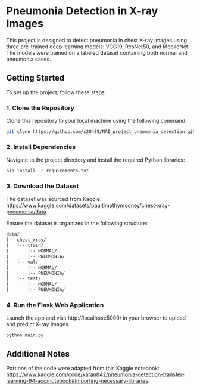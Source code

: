 # Pneumonia Detection in X-ray Images

This project is designed to detect pneumonia in chest X-ray images using three pre-trained deep learning models: VGG19, ResNet50, and MobileNet. The models were trained on a labeled dataset containing both normal and pneumonia cases.

## Getting Started
To set up the project, follow these steps:

### 1. Clone the Repository
Clone this repository to your local machine using the following command:

```bash
git clone https://github.com/s20488/NAI_project_pneumonia_detection.git
```

### 2. Install Dependencies
Navigate to the project directory and install the required Python libraries:

```bash
pip install -r requirements.txt
```

### 3. Download the Dataset
The dataset was sourced from Kaggle:
https://www.kaggle.com/datasets/paultimothymooney/chest-xray-pneumonia/data

Ensure the dataset is organized in the following structure:

```bash
data/
|-- chest_xray/
|   |-- train/
|       |-- NORMAL/
|       |-- PNEUMONIA/
|   |-- val/
|       |-- NORMAL/
|       |-- PNEUMONIA/
|   |-- test/
|       |-- NORMAL/
|       |-- PNEUMONIA/
```

### 4. Run the Flask Web Application
Launch the app and visit http://localhost:5000/ in your browser to upload and predict X-ray images.

```bash
python main.py
```
## Additional Notes
Portions of the code were adapted from this Kaggle notebook:
https://www.kaggle.com/code/karan842/pneumonia-detection-transfer-learning-94-acc/notebook#Importing-necessary-libraries.
